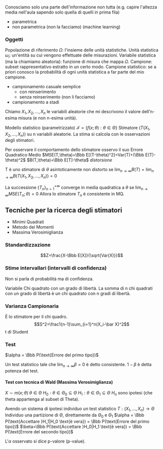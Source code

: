 Conosciamo solo una parte dell'informazione non tutta (e.g. capire l'altezza media nell'aula sapendo solo quella di quelli in prima fila)
- parametrica
- non parametrica (non la facciamo) (machine learning)

### Oggetti

Popolazione di riferimento $\Omega$: l'insieme delle unità statistiche.
Unità statistica $\omega_i$: un'entità su cui vengono effettuate delle misurazioni.
Variabile statistica (ma la chiamiamo aleatoria): funzione di misura che mappa $\Omega$.
Campione: subset rappresentativo estratto in un certo modo.
Campione statistico: se a priori conosco la probabilità di ogni unità statistica a far parte del mio campione.
- campionamento casuale semplice
   - con reinserimento
   - senza reinserimento (non li facciamo)
- campionamento a stadi

Chiamo $X_1, X_2, \dots,X_n$ le variabili aleatorie che mi descrivono il valore dell'n-esima misura (e non n-esima unità).

Modello statistico (parametrizzato) $\mathcal F=\{f(x;\theta):\theta\in\Theta\}$
Stimatore ($T(X_1,X_2,\dots,X_n$)) su n variabili aleatorie. La stima si calcola con le osservazioni degli stimatori.

Per osservare il comportamento dello stimatore osservo il suo
Errore Quadratico Medio
$MSE(T,\theta)=\Bbb E[(T-\theta)^2]=Var(T)+(\Bbb E(T)-\theta)^2$
$B(T,\theta)=\Bbb E[T]-\theta$  _distorsione_

T è uno stimatore di $\theta$ asintoticamente non distorto se $\lim_{n\to\infty}B(T)=\lim_{n\to\infty}B(T(X_1,X_2,\dots,X_n))=0$

La successione $\{T_n\}_{n=1}^{+\infty}$ converge in media quadratica a $\theta$ se $\lim_{n\to\infty} MSE(T_n;\theta)=0$
Allora lo stimatore $T_n$ è consistente in MQ.

## Tecniche per la ricerca degli stimatori
- Minimi Quadrati
- Metodo dei Momenti
- Massima Verosimiglianza


### Standardizzazione
$$Z=\frac{X-\Bbb E[X]}{\sqrt{Var(X)}}$$

### Stime intervallari (intervalli di confidenza)
Non si parla di probabilità ma di confidenza.

Variabile Chi quadrato con un grado di libertà.
La somma di n chi quadrati con un grado di libertà è un chi quadrato con n gradi di libertà.

### Varianza Campionaria
È lo stimatore per il chi quadro. 
$$S^2=\frac1{n-1}\sum_{i=1}^n(X_i-\bar X)^2$$
t di Student

### Test

$\alpha = \Bbb P(\text{Errore del primo tipo})$

Un test statistico tale che $\lim_{n\to\infty} \beta=0$ è detto consistente. 
$1-\beta$ è detta potenza del test.

#### Test con tecnica di Wald (Massima Verosimiglianza)

$X\sim m(x;\theta)\;\theta\in\Theta$
$H_0:\theta\in\Theta_0\subseteq \Theta$
$H_1:\theta\in\Theta_1\subseteq \Theta$
$H_n$ sono ipotesi (che theta appartenga al subset di Theta).

Avendo un sistema di ipotesi individuo un test statistico $T:(X_1,\dots,X_n)\to\Theta$
Individuo una partizione di $\Theta$, direttamente da $\Theta_0$ e $\Theta_1$
$\alpha = \Bbb P(\text{Accettare }H_1|H_0 \text{è vera}) = \Bbb P(\text{Errore del primo tipo})$
$\beta=\Bbb P(\text{Accettare }H_0|H_1 \text{è vera}) = \Bbb P(\text{Errore del secondo tipo})$

L'$\alpha$ osservato si dice p-valore (p-value).

